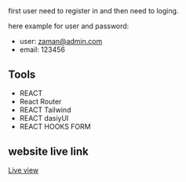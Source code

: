 ## 

first user need to register in and then need to loging. 

here example for user and password:
- user: zaman@admin.com   
- email: 123456


## Tools
- REACT
- React Router 
- REACT Tailwind
- REACT dasiyUI 
- REACT HOOKS FORM 

## website live link
[Live view](https://outshade-job-task-yenbenlink.netlify.app/)
